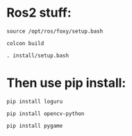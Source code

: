 # Ros2 stuff:
```
source /opt/ros/foxy/setup.bash
```
```
colcon build
```
```
. install/setup.bash
```

# Then use pip install:

```
pip install loguru
```
```
pip install opencv-python
```
```
pip install pygame
```
